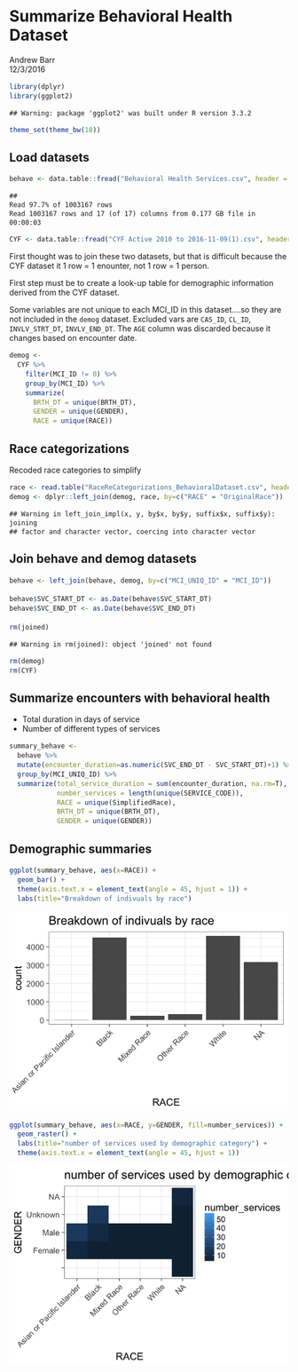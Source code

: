 # Summarize Behavioral Health Dataset
Andrew Barr  
12/3/2016  


```r
library(dplyr)
library(ggplot2)
```

```
## Warning: package 'ggplot2' was built under R version 3.3.2
```

```r
theme_set(theme_bw(18))
```

## Load datasets


```r
behave <- data.table::fread("Behavioral Health Services.csv", header = T, sep=",")
```

```
## 
Read 97.7% of 1003167 rows
Read 1003167 rows and 17 (of 17) columns from 0.177 GB file in 00:00:03
```

```r
CYF <- data.table::fread("CYF Active 2010 to 2016-11-09(1).csv", header = T, sep=",")
```

First thought was to join these two datasets, but that is difficult because the CYF dataset it 1 row = 1 enounter, not 1 row = 1 person. 

First step must be to create a look-up table for demographic information derived from the CYF dataset. 

Some variables are not unique to each MCI_ID in this dataset....so they are not included in the `demog` dataset. Excluded vars are `CAS_ID`, `CL_ID`, `INVLV_STRT_DT`, `INVLV_END_DT`.  The `AGE` column was discarded because it changes based on encounter date. 


```r
demog <- 
  CYF %>%
    filter(MCI_ID != 0) %>%
    group_by(MCI_ID) %>%
    summarize(
      BRTH_DT = unique(BRTH_DT),
      GENDER = unique(GENDER),
      RACE = unique(RACE))
```

## Race categorizations

Recoded race categories to simplify


```r
race <- read.table("RaceReCategorizations_BehavioralDataset.csv", header=T, sep=",")
demog <- dplyr::left_join(demog, race, by=c("RACE" = "OriginalRace"))
```

```
## Warning in left_join_impl(x, y, by$x, by$y, suffix$x, suffix$y): joining
## factor and character vector, coercing into character vector
```

## Join behave and demog datasets


```r
behave <- left_join(behave, demog, by=c("MCI_UNIQ_ID" = "MCI_ID"))

behave$SVC_START_DT <- as.Date(behave$SVC_START_DT)
behave$SVC_END_DT <- as.Date(behave$SVC_END_DT)

rm(joined)
```

```
## Warning in rm(joined): object 'joined' not found
```

```r
rm(demog)
rm(CYF)
```

## Summarize encounters with behavioral health

* Total duration in days of service
* Number of different types of services


```r
summary_behave <- 
  behave %>% 
  mutate(encounter_duration=as.numeric(SVC_END_DT - SVC_START_DT)+1) %>%
  group_by(MCI_UNIQ_ID) %>%
  summarize(total_service_duration = sum(encounter_duration, na.rm=T), 
            number_services = length(unique(SERVICE_CODE)),
            RACE = unique(SimplifiedRace), 
            BRTH_DT = unique(BRTH_DT),
            GENDER = unique(GENDER))
```

## Demographic summaries


```r
ggplot(summary_behave, aes(x=RACE)) + 
  geom_bar() + 
  theme(axis.text.x = element_text(angle = 45, hjust = 1)) + 
  labs(title="Breakdown of indivuals by race")
```

![](readme_files/figure-html/unnamed-chunk-7-1.png)<!-- -->


```r
ggplot(summary_behave, aes(x=RACE, y=GENDER, fill=number_services)) +
  geom_raster() + 
  labs(title="number of services used by demographic category") + 
  theme(axis.text.x = element_text(angle = 45, hjust = 1))
```

![](readme_files/figure-html/unnamed-chunk-8-1.png)<!-- -->
